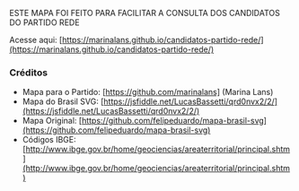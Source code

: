 ESTE MAPA FOI FEITO PARA FACILITAR A CONSULTA DOS CANDIDATOS DO PARTIDO REDE

Acesse aqui: [https://marinalans.github.io/candidatos-partido-rede/](https://marinalans.github.io/candidatos-partido-rede/)





### Créditos

* Mapa para o Partido: [https://github.com/marinalans] (Marina Lans)
* Mapa do Brasil SVG: [https://jsfiddle.net/LucasBassetti/qrd0nvx2/2/](https://jsfiddle.net/LucasBassetti/qrd0nvx2/2/)
* Mapa Original: [https://github.com/felipeduardo/mapa-brasil-svg](https://github.com/felipeduardo/mapa-brasil-svg)
* Códigos IBGE: [http://www.ibge.gov.br/home/geociencias/areaterritorial/principal.shtm](http://www.ibge.gov.br/home/geociencias/areaterritorial/principal.shtm)
